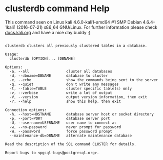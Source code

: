 # clusterdb command Help
 
 This command seen on Linux kali 4.6.0-kali1-amd64 #1 SMP Debian 4.6.4-1kali1 (2016-07-21) x86_64 GNU/Linux. For further information please check [docs.kali.org](docs.kali.org) and have a nice day buddy ;) 

~~~

clusterdb clusters all previously clustered tables in a database.

Usage:
  clusterdb [OPTION]... [DBNAME]

Options:
  -a, --all                 cluster all databases
  -d, --dbname=DBNAME       database to cluster
  -e, --echo                show the commands being sent to the server
  -q, --quiet               don't write any messages
  -t, --table=TABLE         cluster specific table(s) only
  -v, --verbose             write a lot of output
  -V, --version             output version information, then exit
  -?, --help                show this help, then exit

Connection options:
  -h, --host=HOSTNAME       database server host or socket directory
  -p, --port=PORT           database server port
  -U, --username=USERNAME   user name to connect as
  -w, --no-password         never prompt for password
  -W, --password            force password prompt
  --maintenance-db=DBNAME   alternate maintenance database

Read the description of the SQL command CLUSTER for details.

Report bugs to <pgsql-bugs@postgresql.org>.

~~~
